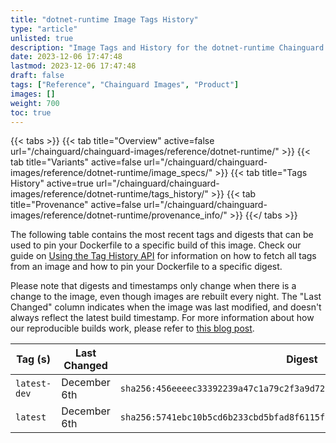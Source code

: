 ```yaml
---
title: "dotnet-runtime Image Tags History"
type: "article"
unlisted: true
description: "Image Tags and History for the dotnet-runtime Chainguard Image"
date: 2023-12-06 17:47:48
lastmod: 2023-12-06 17:47:48
draft: false
tags: ["Reference", "Chainguard Images", "Product"]
images: []
weight: 700
toc: true
---
```


{{< tabs >}}
{{< tab title="Overview" active=false url="/chainguard/chainguard-images/reference/dotnet-runtime/" >}}
{{< tab title="Variants" active=false url="/chainguard/chainguard-images/reference/dotnet-runtime/image_specs/" >}}
{{< tab title="Tags History" active=true url="/chainguard/chainguard-images/reference/dotnet-runtime/tags_history/" >}}
{{< tab title="Provenance" active=false url="/chainguard/chainguard-images/reference/dotnet-runtime/provenance_info/" >}}
{{</ tabs >}}

The following table contains the most recent tags and digests that can be used to pin your Dockerfile to a specific build of this image. Check our guide on [Using the Tag History API](/chainguard/chainguard-images/using-the-tag-history-api/) for information on how to fetch all tags from an image and how to pin your Dockerfile to a specific digest.

Please note that digests and timestamps only change when there is a change to the image, even though images are rebuilt every night. The "Last Changed" column indicates when the image was last modified, and doesn't always reflect the latest build timestamp. For more information about how our reproducible builds work, please refer to [this blog post](https://www.chainguard.dev/unchained/reproducing-chainguards-reproducible-image-builds).

| Tag (s)       | Last Changed | Digest                                                                    |
|---------------|--------------|---------------------------------------------------------------------------|
|  `latest-dev` | December 6th | `sha256:456eeeec33392239a47c1a79c2f3a9d7258f5af4ccd3210ecbcc93f908c27b97` |
|  `latest`     | December 6th | `sha256:5741ebc10b5cd6b233cbd5bfad8f6115f4b23bf53f56faef4357d21ca6cac9a1` |

